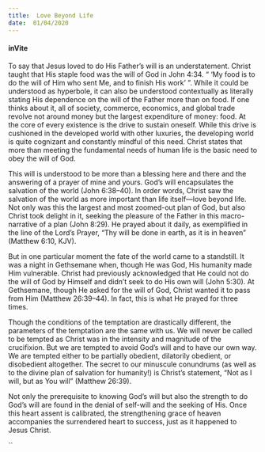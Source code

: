 ```yaml
---
title:  Love Beyond Life
date:  01/04/2020
---
```


#### inVite

To say that Jesus loved to do His Father’s will is an understatement. Christ taught that His staple food was the will of God in John 4:34. “ ‘My food is to do the will of Him who sent Me, and to finish His workʼ ”. While it could be understood as hyperbole, it can also be understood contextually as literally stating His dependence on the will of the Father more than on food. If one thinks about it, all of society, commerce, economics, and global trade revolve not around money but the largest expenditure of money: food. At the core of every existence is the drive to sustain oneself. While this drive is cushioned in the developed world with other luxuries, the developing world is quite cognizant and constantly mindful of this need. Christ states that more than meeting the fundamental needs of human life is the basic need to obey the will of God.

This will is understood to be more than a blessing here and there and the answering of a prayer of mine and yours. God’s will encapsulates the salvation of the world (John 6:38–40). In order words, Christ saw the salvation of the world as more important than life itself—love beyond life. Not only was this the largest and most zoomed-out plan of God, but also Christ took delight in it, seeking the pleasure of the Father in this macro-narrative of a plan (John 8:29). He prayed about it daily, as exemplified in the line of the Lord’s Prayer, “Thy will be done in earth, as it is in heaven” (Matthew 6:10, KJV).

But in one particular moment the fate of the world came to a standstill. It was a night in Gethsemane when, though He was God, His humanity made Him vulnerable. Christ had previously acknowledged that He could not do the will of God by Himself and didn’t seek to do His own will (John 5:30). At Gethsemane, though He asked for the will of God, Christ wanted it to pass from Him (Matthew 26:39–44). In fact, this is what He prayed for three times.

Though the conditions of the temptation are drastically different, the parameters of the temptation are the same with us. We will never be called to be tempted as Christ was in the intensity and magnitude of the crucifixion. But we are tempted to avoid God’s will and to have our own way. We are tempted either to be partially obedient, dilatorily obedient, or disobedient altogether. The secret to our minuscule conundrums (as well as to the divine plan of salvation for humanity!) is Christ’s statement, “Not as I will, but as You will” (Matthew 26:39).

Not only the prerequisite to knowing God’s will but also the strength to do God’s will are found in the denial of self-will and the seeking of His. Once this heart assent is calibrated, the strengthening grace of heaven accompanies the surrendered heart to success, just as it happened to Jesus Christ.

``